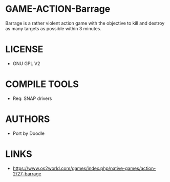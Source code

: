 # GAME-ACTION-Barrage
Barrage is a rather violent action game with the objective to kill and destroy as many targets as possible within 3 minutes.

LICENSE
===============
* GNU GPL V2

COMPILE TOOLS
===============
* Req: SNAP drivers
 
AUTHORS
===============
* Port by Doodle

LINKS
===============
* https://www.os2world.com/games/index.php/native-games/action-2/27-barrage
